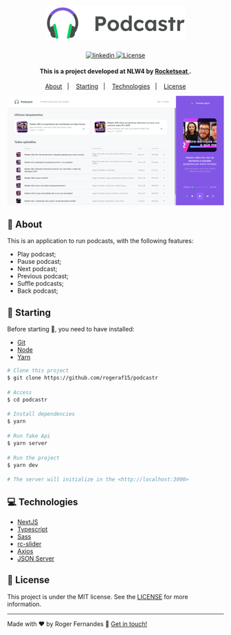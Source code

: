 <h1 align="center">
    <img alt="podcastr" src="./public/logo.svg" />
    <br>
</h1>

<p align="center">
  <a href="https://www.linkedin.com/in/roger-fernandes-1488841b9/">
    <img alt="linkedin" src="https://img.shields.io/badge/-Roger%20Fernandes-8257E6?style=flat&logo=Linkedin&logoColor=white">
  </a>

  <a href="./LICENSE"> 
    <img  alt="License" src="https://img.shields.io/badge/license-MIT-8257E6">
  </a>
</p>

<h4 align="center">
  This is a project developed at NLW4 by <a href="https://github.com/Rocketseat/">Rocketseat </a>.
</h4>


<p align="center">
  <a href="#ledger-about">About</a>&nbsp;&nbsp;&nbsp;|&nbsp;&nbsp;&nbsp;
  <a href="#running-starting">Starting</a>&nbsp;&nbsp;&nbsp;|&nbsp;&nbsp;&nbsp;
  <a href="#computer-technologies">Technologies</a>&nbsp;&nbsp;&nbsp;|&nbsp;&nbsp;&nbsp;
  <a href="#memo-license">License</a>
</p>

![App Screenshot](./public/screenshot.png)


## :ledger: About
This is an application to run podcasts, with the following features:

- Play podcast;
- Pause podcast;
- Next podcast;
- Previous podcast;
- Suffle podcasts;
- Back podcast;

## :running: Starting

Before starting :checkered_flag:, you need to have installed:
- [Git](https://git-scm.com) 
- [Node](https://nodejs.org/en/)
- [Yarn](https://classic.yarnpkg.com/en/)

```bash
# Clone this project
$ git clone https://github.com/rogeraf15/podcastr

# Access
$ cd podcastr

# Install dependencies
$ yarn

# Run fake Api
$ yarn server

# Run the project
$ yarn dev

# The server will initialize in the <http://localhost:3000>
```

## :computer: Technologies

- [NextJS](https://nextjs.org/)
- [Typescript](https://www.typescriptlang.org/)
- [Sass](https://sass-lang.com/)
- [rc-slider](https://github.com/schrodinger/rc-slider)
- [Axios](https://github.com/axios/axios)
- [JSON Server](https://github.com/typicode/json-server)



## :memo: License

This project is under the MIT license. See the [LICENSE](./LICENSE) for more information.

---

Made with ♥ by Roger Fernandes :wave: [Get in touch!](https://www.linkedin.com/in/roger-fernandes-1488841b9/)

